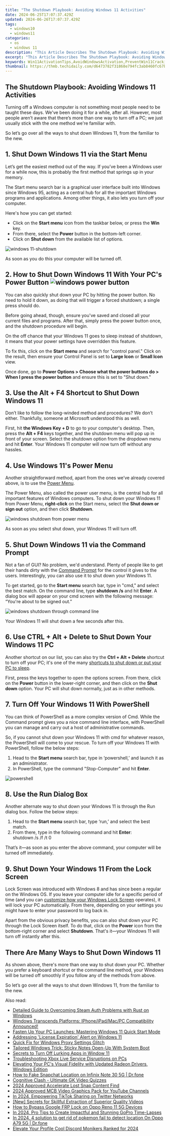 ```yaml
---
title: "The Shutdown Playbook: Avoiding Windows 11 Activities"
date: 2024-06-25T17:07:37.429Z
updated: 2024-06-26T17:07:37.429Z
tags:
  - windows10
  - windows11
categories:
  - os
  - windows 11
description: "This Article Describes The Shutdown Playbook: Avoiding Windows 11 Activities"
excerpt: "This Article Describes The Shutdown Playbook: Avoiding Windows 11 Activities"
keywords: Win11ActivationTips,AvoidWindowsActivation,PreventWin11Cracking,SidestepWin11Tricks,ShutdownStrategiesForWin11,StealthWin11Usage,SecureWin11Avoiding
thumbnail: https://thmb.techidaily.com/d6473782f31868e794fc3ab8460fc67b139be82f000417effd74e9124ff9dff3.jpg
---
```


## The Shutdown Playbook: Avoiding Windows 11 Activities

 Turning off a Windows computer is not something most people need to be taught these days. We've been doing it for a while, after all. However, most people aren’t aware that there’s more than one way to turn off a PC; we just usually stick with the one method we're familiar with.

 So let’s go over all the ways to shut down Windows 11, from the familiar to the new.

## 1\. Shut Down Windows 11 via the Start Menu

 Let’s get the easiest method out of the way. If you’ve been a Windows user for a while now, this is probably the first method that springs up in your memory.

 The Start menu search bar is a graphical user interface built into Windows since Windows 95, acting as a central hub for all the important Windows programs and applications. Among other things, it also lets you turn off your computer.

 Here's how you can get started:

* Click on the **Start menu** icon from the taskbar below, or press the **Win** key.
* From there, select the **Power** button in the bottom-left corner.
* Click on **Shut down** from the available list of options.

![windows 11-shutdown](https://static1.makeuseofimages.com/wordpress/wp-content/uploads/2021/12/windows-11-shutdown.jpg)

 As soon as you do this your computer will be turned off.

## 2\. How to Shut Down Windows 11 With Your PC's Power Button ![windows power button](https://static1.makeuseofimages.com/wordpress/wp-content/uploads/2021/12/windows-power-button.jpg)

 You can also quickly shut down your PC by hitting the power button. No need to hold it down, as doing that will trigger a forced shutdown; a single press should do.

 Before going ahead, though, ensure you've saved and closed all your current files and programs. After that, simply press the power button once, and the shutdown procedure will begin.

 On the off chance that your Windows 11 goes to sleep instead of shutdown, it means that your power settings have overridden this feature.

 To fix this, click on the **Start** **menu** and search for "control panel." Click on the result, then ensure your Control Panel is set to **Large Icon** or **Small Icon** view.

 Once done, go to **Power Options > Choose what the power buttons do > When I press the power button** and ensure this is set to "Shut down."

## 3\. Use the Alt + F4 Shortcut to Shut Down Windows 11

 Don’t like to follow the long-winded method and procedures? We don’t either. Thankfully, someone at Microsoft understood this as well.

 First, hit **the Windows Key + D** to go to your computer's desktop. Then, press the **Alt + F4** keys together, and the shutdown menu will pop up in front of your screen. Select the shutdown option from the dropdown menu and hit **Enter**. Your Windows 11 computer will now turn off without any hassles.

## 4\. Use Windows 11's Power Menu

 Another straightforward method, apart from the ones we’ve already covered above, is to use the [Power Menu](https://www.makeuseof.com/windows-power-menu-guide/).

 The Power Menu, also called the power user menu, is the central hub for all important features of Windows computers. To shut down your Windows 11 from Power Menu, **right-click** on the Start menu, select the **Shut down or sign out** option, and then click **Shutdown**.

![windows shutdown from power menu](https://static1.makeuseofimages.com/wordpress/wp-content/uploads/2021/12/windows-shutdown-from-power-menu.jpg)

 As soon as you select shut down, your Windows 11 will turn off.

## 5\. Shut Down Windows 11 via the Command Prompt

 Not a fan of GUI? No problem, we'd understand. Plenty of people like to get their hands dirty with the [Command Prompt](https://www.makeuseof.com/tag/a-beginners-guide-to-the-windows-command-line/) for the control it gives to the users. Interestingly, you can also use it to shut down your Windows 11\.

 To get started, go to the **Start menu** search bar, type in "cmd," and select the best match. On the command line, type **shutdown /s** and hit **Enter**. A dialog box will appear on your cmd screen with the following message: “You're about to be signed out.”

![windows shutdown through command line](https://static1.makeuseofimages.com/wordpress/wp-content/uploads/2021/12/windows-shutdown-through-command-line.jpg)

 Your Windows 11 will shut down a few seconds after this.

## 6\. Use CTRL + Alt + Delete to Shut Down Your Windows 11 PC

 Another shortcut on our list, you can also try the **Ctrl + Alt + Delete** shortcut to turn off your PC; it's one of the many [shortcuts to shut down or put your PC to sleep](https://www.makeuseof.com/tag/how-to-shutdown-or-sleep-windows-10-with-a-keyboard-shortcut/).

 First, press the keys together to open the options screen. From there, click on the **Power** button in the lower-right corner, and then click on the **Shut down** option. Your PC will shut down normally, just as in other methods.

## 7\. Turn Off Your Windows 11 With PowerShell

 You can think of PowerShell as a more complex version of Cmd. While the Command prompt gives you a nice command line interface, with PowerShell you can manage and carry out a host of administrative commands.

 So, if you cannot shut down your Windows 11 with cmd for whatever reason, the PowerShell will come to your rescue. To turn off your Windows 11 with PowerShell, follow the below steps:

1. Head to the **Start menu** search bar, type in ‘powershell,’ and launch it as an administrator.
2. In PowerShell, type the command "Stop-Computer" and hit **Enter**.

![powershell](https://static1.makeuseofimages.com/wordpress/wp-content/uploads/2023/08/powershell.jpg)

## 8\. Use the Run Dialog Box

 Another alternate way to shut down your Windows 11 is through the Run dialog box. Follow the below steps:

1. Head to the **Start menu** search bar, type ‘run,’ and select the best match.
2. From there, type in the following command and hit **Enter**:  
shutdown /s /f /t 0

 That’s it—as soon as you enter the above command, your computer will be turned off immediately.

## 9\. Shut Down Your Windows 11 From the Lock Screen

 Lock Screen was introduced with Windows 8 and has since been a regular on the Windows OS. If you leave your computer idle for a specific period of time (and you can [customize how your Windows Lock Screen](https://www.makeuseof.com/windows-11-customize-lock-screen/) operates), it will lock your PC automatically. From there, depending on your settings you might have to enter your password to log back in.

 Apart from the obvious privacy benefits, you can also shut down your PC through the Lock Screen itself. To do that, click on the **Power** icon from the bottom-right corner and select **Shutdown**. That's it—your Windows 11 will turn off instantly after this.

## There Are Many Ways to Shut Down Windows 11

 As shown above, there's more than one way to shut down your PC. Whether you prefer a keyboard shortcut or the command line method, your Windows will be turned off smoothly if you follow any of the methods from above.

 So let’s go over all the ways to shut down Windows 11, from the familiar to the new.

<span class="atpl-alsoreadstyle">Also read:</span>
<div><ul>
<li><a href="https://win11-tips.techidaily.com/detailed-guide-to-overcoming-steam-auth-problems-with-rust-on-windows/"><u>Detailed Guide to Overcoming Steam Auth Problems with Rust on Windows</u></a></li>
<li><a href="https://win11-tips.techidaily.com/1719334227097-windows-transcends-platforms-iphoneipadmacpc-compatibility-announced/"><u>Windows Transcends Platforms: IPhone/iPad/Mac/PC Compatibility Announced!</u></a></li>
<li><a href="https://win11-tips.techidaily.com/fasten-up-your-pc-launches-mastering-windows-11-quick-start-mode/"><u>Fasten Up Your PC Launches: Mastering Windows 11 Quick Start Mode</u></a></li>
<li><a href="https://win11-tips.techidaily.com/addressing-license-expiration-alert-on-windows-11/"><u>Addressing 'License Expiration' Alert on Windows 11</u></a></li>
<li><a href="https://win11-tips.techidaily.com/quick-fix-for-windows-proxy-settings-glitch/"><u>Quick Fix for Windows Proxy Settings Glitch</u></a></li>
<li><a href="https://win11-tips.techidaily.com/tailored-windows-trick-sticky-notes-open-up-with-system-boot/"><u>Tailored Windows Trick: Sticky Notes Open-Up With System Boot</u></a></li>
<li><a href="https://win11-tips.techidaily.com/secrets-to-turn-off-lurking-apps-in-window-11/"><u>Secrets to Turn Off Lurking Apps in Window 11</u></a></li>
<li><a href="https://win11-tips.techidaily.com/troubleshooting-xbox-live-service-disruptions-on-pcs/"><u>Troubleshooting Xbox Live Service Disruptions on PCs</u></a></li>
<li><a href="https://win11-tips.techidaily.com/elevating-your-pcs-visual-fidelity-with-updated-radeon-drivers-windows-edition/"><u>Elevating Your PC's Visual Fidelity with Updated Radeon Drivers, Windows Edition</u></a></li>
<li><a href="https://location-social.techidaily.com/how-to-fake-snapchat-location-on-infinix-note-30-5g-drfone-by-drfone-virtual-android/"><u>How to Fake Snapchat Location on Infinix Note 30 5G | Dr.fone</u></a></li>
<li><a href="https://extra-lessons.techidaily.com/cognitive-clash-ultimate-gk-video-quizzes/"><u>Cognitive Clash - Ultimate GK Video Quizzes</u></a></li>
<li><a href="https://snapchat-videos.techidaily.com/2024-approved-accelerate-lost-snap-content-find/"><u>2024 Approved  Accelerate Lost Snap Content Find</u></a></li>
<li><a href="https://youtube-stream.techidaily.com/2024-approved-mcb-video-graphics-pack-for-youtube-channels/"><u>2024 Approved  MCB Video Graphics Pack for YouTube Channels</u></a></li>
<li><a href="https://twitter-videos.techidaily.com/in-2024-empowering-tiktok-sharing-on-twitter-networks/"><u>In 2024, Empowering TikTok Sharing on Twitter Networks</u></a></li>
<li><a href="https://facebook-video-content.techidaily.com/new-secrets-for-skillful-extraction-of-superior-quality-videos/"><u>[New] Secrets for Skillful Extraction of Superior Quality Videos</u></a></li>
<li><a href="https://android-frp.techidaily.com/how-to-bypass-google-frp-lock-on-oppo-reno-11-5g-devices-by-drfone-android/"><u>How to Bypass Google FRP Lock on Oppo Reno 11 5G Devices</u></a></li>
<li><a href="https://extra-skills.techidaily.com/in-2024-pro-tips-to-create-impactful-and-stunning-gopro-time-lapses/"><u>In 2024, Pro Tips to Create Impactful and Stunning GoPro Time-Lapses</u></a></li>
<li><a href="https://android-pokemon-go.techidaily.com/in-2024-4-solution-to-get-rid-of-pokemon-fail-to-detect-location-on-oppo-a79-5g-drfone-by-drfone-virtual-android/"><u>In 2024, 4 solution to get rid of pokemon fail to detect location On Oppo A79 5G | Dr.fone</u></a></li>
<li><a href="https://discord-videos.techidaily.com/elevate-your-profile-cool-discord-monikers-ranked-for-2024/"><u>Elevate Your Profile  Cool Discord Monikers Ranked for 2024</u></a></li>
</ul></div>

<ins class="adsbygoogle"
      style="display:block"
      data-ad-client="ca-pub-7571918770474297"
      data-ad-slot="8358498916"
      data-ad-format="auto"
      data-full-width-responsive="true"></ins>